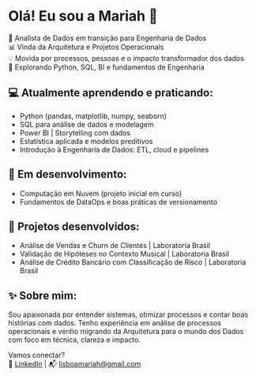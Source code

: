 # Olá! Eu sou a Mariah 👋

🎯 Analista de Dados em transição para Engenharia de Dados  
📊 Vinda da Arquitetura e Projetos Operacionais  
💡 Movida por processos, pessoas e o impacto transformador dos dados  
🚀 Explorando Python, SQL, BI e fundamentos de Engenharia

## 💻 Atualmente aprendendo e praticando:
- Python (pandas, matplotlib, numpy, seaborn)
- SQL para análise de dados e modelagem
- Power BI | Storytelling com dados
- Estatística aplicada e modelos preditivos
- Introdução à Engenharia de Dados: ETL, cloud e pipelines

## 🌱 Em desenvolvimento:
- Computação em Nuvem (projeto inicial em curso)
- Fundamentos de DataOps e boas práticas de versionamento

## 🔨 Projetos desenvolvidos:
- Análise de Vendas e Churn de Clientes | Laboratoria Brasil
- Validação de Hipóteses no Contexto Musical | Laboratoria Brasil
- Análise de Crédito Bancário com Classificação de Risco | Laboratoria Brasil

## ✨ Sobre mim:
Sou apaixonada por entender sistemas, otimizar processos e contar boas histórias com dados.
Tenho experiência em análise de processos operacionais e venho migrando da Arquitetura para
o mundo dos Dados com foco em técnica, clareza e impacto.

Vamos conectar?  
💼 [LinkedIn](linkedin.com/in/mariahlisboa) | 📬 lisboamariah@gmail.com
